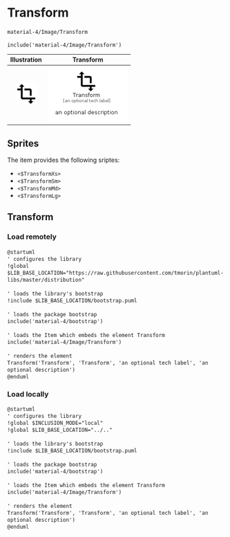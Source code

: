 # Transform


```text
material-4/Image/Transform
```

```text
include('material-4/Image/Transform')
```



| Illustration | Transform |
| :---: | :---: |
| ![illustration for Illustration](../../material-4/Image/Transform.png) | ![illustration for Transform](../../material-4/Image/Transform.Local.png) |



## Sprites
The item provides the following sriptes:

- `<$TransformXs>`
- `<$TransformSm>`
- `<$TransformMd>`
- `<$TransformLg>`





## Transform

### Load remotely
```plantuml
@startuml
' configures the library
!global $LIB_BASE_LOCATION="https://raw.githubusercontent.com/tmorin/plantuml-libs/master/distribution"

' loads the library's bootstrap
!include $LIB_BASE_LOCATION/bootstrap.puml

' loads the package bootstrap
include('material-4/bootstrap')

' loads the Item which embeds the element Transform
include('material-4/Image/Transform')

' renders the element
Transform('Transform', 'Transform', 'an optional tech label', 'an optional description')
@enduml
```

### Load locally
```plantuml
@startuml
' configures the library
!global $INCLUSION_MODE="local"
!global $LIB_BASE_LOCATION="../.."

' loads the library's bootstrap
!include $LIB_BASE_LOCATION/bootstrap.puml

' loads the package bootstrap
include('material-4/bootstrap')

' loads the Item which embeds the element Transform
include('material-4/Image/Transform')

' renders the element
Transform('Transform', 'Transform', 'an optional tech label', 'an optional description')
@enduml
```

